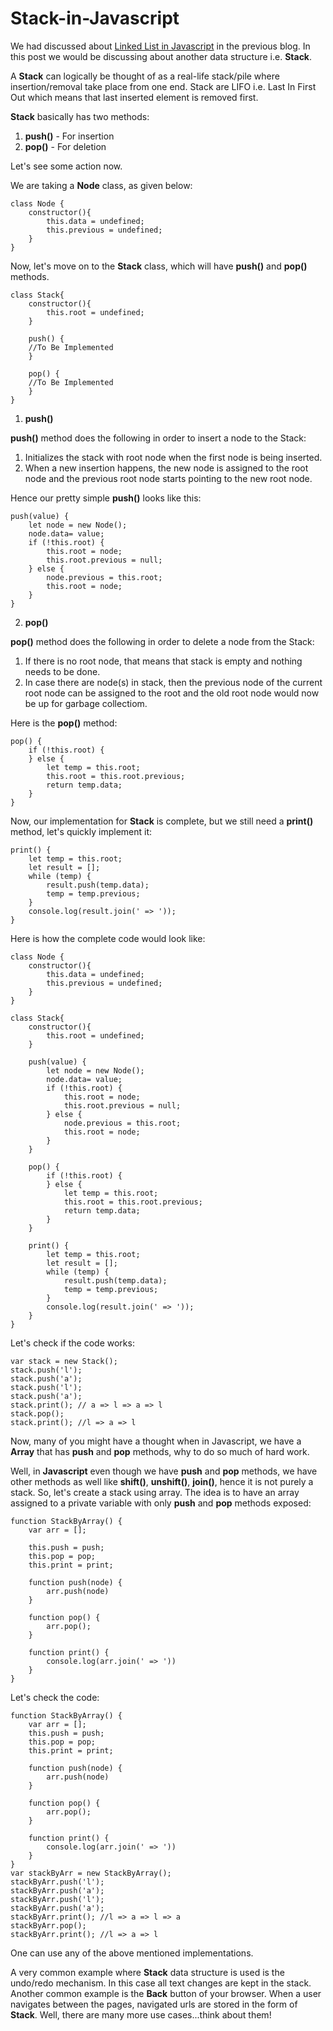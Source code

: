 # Stack-in-Javascript

We had discussed about [Linked List in Javascript](https://namitamalik.github.io/Linked-list-in-Javascript/) in the previous blog. In this post
we would be discussing about another data structure i.e. **Stack**.

A **Stack** can logically be thought of as a real-life stack/pile where insertion/removal take place from one end. Stack are LIFO i.e. 
Last In First Out which means that last inserted element is removed first.

**Stack** basically has two methods:
1. **push()** - For insertion
2. **pop()** - For deletion

Let's see some action now.

We are taking a **Node** class, as given below:

```
class Node {
    constructor(){
        this.data = undefined;
        this.previous = undefined;
    }
}
```

Now, let's move on to the **Stack** class, which will have **push()** and **pop()** methods.

```
class Stack{
    constructor(){
        this.root = undefined;
    }

    push() {
    //To Be Implemented
    }

    pop() {
    //To Be Implemented
    }
}
```

1. **push()**

**push()** method does the following in order to insert a node to the Stack:

1. Initializes the stack with root node when the first node is being inserted.
2. When a new insertion happens, the new node is assigned to the root node and the previous root node starts pointing to the new root node.

Hence our pretty simple **push()** looks like this:
 
 ```
 push(value) {
     let node = new Node();
     node.data= value;
     if (!this.root) {
         this.root = node;
         this.root.previous = null;
     } else {
         node.previous = this.root;
         this.root = node;
     }
 }
 ```

2. **pop()**

**pop()** method does the following in order to delete a node from the Stack:

1. If there is no root node, that means that stack is empty and nothing needs to be done.
2. In case there are node(s) in stack, then the previous node of the current root node can be assigned to the root and the old root node would now be up for garbage collectiom.

Here is the **pop()** method:

```
pop() {
    if (!this.root) {
    } else {
        let temp = this.root;
        this.root = this.root.previous;
        return temp.data;
    }
}
```

Now, our implementation for **Stack** is complete, but we still need a **print()** method, let's quickly implement it:

```
print() {
    let temp = this.root;
    let result = [];
    while (temp) {
        result.push(temp.data);
        temp = temp.previous;
    }
    console.log(result.join(' => '));
}
```

Here is how the complete code would look like:

```
class Node {
    constructor(){
        this.data = undefined;
        this.previous = undefined;
    }
}

class Stack{
    constructor(){
        this.root = undefined;
    }

    push(value) {
        let node = new Node();
        node.data= value;
        if (!this.root) {
            this.root = node;
            this.root.previous = null;
        } else {
            node.previous = this.root;
            this.root = node;
        }
    }

    pop() {
        if (!this.root) {
        } else {
            let temp = this.root;
            this.root = this.root.previous;
            return temp.data;
        }
    }

    print() {
        let temp = this.root;
        let result = [];
        while (temp) {
            result.push(temp.data);
            temp = temp.previous;
        }
        console.log(result.join(' => '));
    }
}
```

Let's check if the code works:

```
var stack = new Stack();
stack.push('l');
stack.push('a');
stack.push('l');
stack.push('a');
stack.print(); // a => l => a => l
stack.pop();
stack.print(); //l => a => l
```

Now, many of you might have a thought when in Javascript, we have a **Array** that has **push** and **pop** methods, why to do so much of hard work.

Well, in **Javascript** even though we have **push** and **pop** methods, we have other methods as well like **shift()**, **unshift()**, **join()**, hence it is not purely a stack.
So, let's create a stack using array. The idea is to have an array assigned to a private variable with only **push** and **pop** methods exposed:

```
function StackByArray() {
    var arr = [];

    this.push = push;
    this.pop = pop;
    this.print = print;

    function push(node) {
        arr.push(node)
    }

    function pop() {
        arr.pop();
    }

    function print() {
        console.log(arr.join(' => '))
    }
}
```

Let's check the code:

```
function StackByArray() {
    var arr = [];
    this.push = push;
    this.pop = pop;
    this.print = print;

    function push(node) {
        arr.push(node)
    }

    function pop() {
        arr.pop();
    }

    function print() {
        console.log(arr.join(' => '))
    }
}
var stackByArr = new StackByArray();
stackByArr.push('l');
stackByArr.push('a');
stackByArr.push('l');
stackByArr.push('a');
stackByArr.print(); //l => a => l => a
stackByArr.pop();
stackByArr.print(); //l => a => l
```

One can use any of the above mentioned implementations. 

A very common example where **Stack** data structure is used is the undo/redo mechanism. In this case all text changes are kept in the stack. Another common example is the **Back** button
of your browser. When a user navigates between the pages, navigated urls are stored in the form of **Stack**. Well, there are many more use cases...think about them!